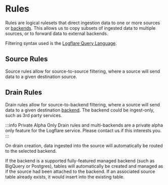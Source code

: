 # Rules

Rules are logical rulesets that direct ingestion data to one or more sources or [backends](../backends). This allows us to copy subsets of ingested data to multiple sources, or to forward data to external backends.

Filtering syntax used is the [Logflare Query Language](../concepts/lql).

## Source Rules

Source rules allow for source-to-source filtering, where a source will send data to a given destination source.

## Drain Rules

Drain rules allow for source-to-backend filtering, where a source will send data to a given destination [backend](../backend). The backend could be ingest-only, such as 3rd party services.

:::info Private Alpha Only
Drain rules and multi-backends are a private alpha only feature for the Logflare service. Please contact us if this interests you.
:::

On drain creation, data ingested into the source will automatically be routed to the selected backend.

If the backend is a supported fully-featured managed backend (such as BigQuery or Postgres), tables will automatically be created and managed as if the source had been attached to the backend. If an associated source table already exists, it would insert into the existing table.
